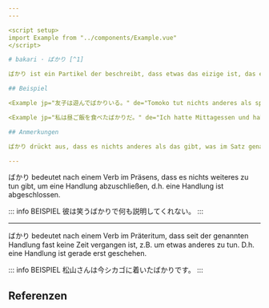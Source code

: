 ```yaml
---
---

<script setup>
import Example from "../components/Example.vue"
</script>

# bakari · ばかり [^1]

ばかり ist ein Partikel der beschreibt, dass etwas das eizige ist, das existiert oder etwas das einzige ist, das man tut.

## Beispiel

<Example jp="友子は遊んでばかりいる。" de="Tomoko tut nichts anderes als spielen." />

<Example jp="私は昼ご飯を食べたばかりだ。" de="Ich hatte Mittagessen und habe (seitdem) nichts anderes gemacht." />

## Anmerkungen

ばかり drückt aus, dass es nichts anderes als das gibt, was im Satz genannt wird.

---
```


ばかり bedeutet nach einem Verb im Präsens, dass es nichts weiteres zu tun gibt, um eine Handlung abzuschließen, d.h. eine Handlung ist abgeschlossen.

::: info BEISPIEL
彼は笑うばかりで何も説明してくれない。
:::

---

ばかり bedeutet nach einem Verb im Präteritum, dass seit der genannten Handlung fast keine Zeit vergangen ist, z.B. um etwas anderes zu tun. D.h. eine Handlung ist gerade erst geschehen.

::: info BEISPIEL
松山さんは今シカゴに着いたばかりです。
:::

## Referenzen

[^1]: Makino, Seiichi & Tsutsui, Michio. 2017. *A Dictionary of Basic Japanese Grammar*. The Japan Times, S. 84-87.
